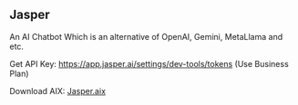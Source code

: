 ## Jasper

An AI Chatbot Which is an alternative of OpenAI, Gemini, MetaLlama and etc.

Get API Key:
https://app.jasper.ai/settings/dev-tools/tokens (Use Business Plan)

Download AIX:
<a href="https://github.com/bextdev797/Jasper/raw/main/out/com.bextdev.jasper.aix">Jasper.aix</a>
